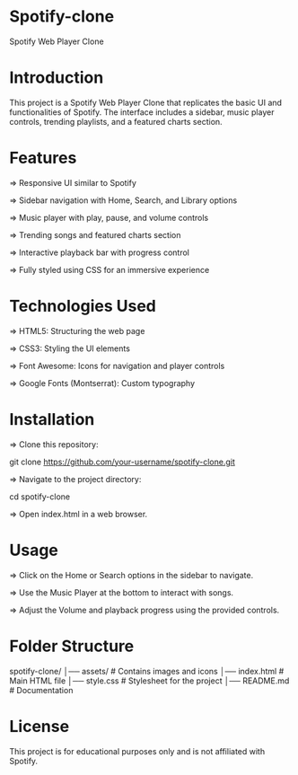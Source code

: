 # Spotify-clone

Spotify Web Player Clone

# Introduction

This project is a Spotify Web Player Clone that replicates the basic UI and functionalities of Spotify. The interface includes a sidebar, music player controls, trending playlists, and a featured charts section.

# Features

=> Responsive UI similar to Spotify

=> Sidebar navigation with Home, Search, and Library options

=> Music player with play, pause, and volume controls

=> Trending songs and featured charts section

=> Interactive playback bar with progress control

=> Fully styled using CSS for an immersive experience

# Technologies Used

=> HTML5: Structuring the web page

=> CSS3: Styling the UI elements

=> Font Awesome: Icons for navigation and player controls

=> Google Fonts (Montserrat): Custom typography

# Installation

=> Clone this repository:

git clone https://github.com/your-username/spotify-clone.git

=> Navigate to the project directory:

cd spotify-clone

=> Open index.html in a web browser.

# Usage

=> Click on the Home or Search options in the sidebar to navigate.

=> Use the Music Player at the bottom to interact with songs.

=> Adjust the Volume and playback progress using the provided controls.

# Folder Structure

spotify-clone/
│── assets/               # Contains images and icons
│── index.html            # Main HTML file
│── style.css             # Stylesheet for the project
│── README.md             # Documentation

# License

This project is for educational purposes only and is not affiliated with Spotify.

